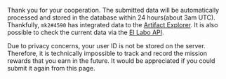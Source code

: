 Thank you for your cooperation. The submitted data will be automatically processed and stored in the database within 24 hours(about 3am UTC). Thankfully, `mk2#4590` has integrated data to the [Artifact Explorer](https://wasmegg.netlify.app/artifact-explorer/). It is also possible to check the current data via the [EI Labo API](https://api.ei.mikit.app/).

Due to privacy concerns, your user ID is not be stored on the server. Therefore, it is technically impossible to track and record the mission rewards that you earn in the future. It would be appreciated if you could submit it again from this page.
